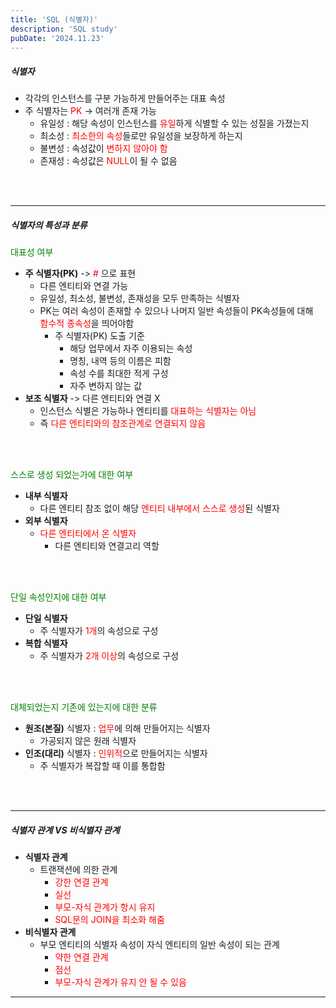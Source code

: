 ```yaml
---
title: 'SQL (식별자)'
description: 'SQL study'
pubDate: '2024.11.23'
---
```


##### 식별자

- 각각의 인스턴스를 구분 가능하게 만들어주는 대표 속성
- 주 식별자는 <span style="color:red;">PK</span> -> 여러개 존재 가능
  - 유일성 : 해당 속성이 인스턴스를 <span style="color:red;">유일</span>하게 식별할 수 있는 성질을 가졌는지
  - 최소성 : <span style="color:red;">최소한의 속성</span>들로만 유일성을 보장하게 하는지
  - 불변성 : 속성값이 <span style="color:red;">변하지 않아야 함</span>
  - 존재성 : 속성값은 <span style="color:red;">NULL</span>이 될 수 없음

<br>
<br>

---

##### 식별자의 특성과 분류

<span style="color:green;">대표성 여부</span>

- **주 식별자(PK)** -> <span style="color:red;">#</span> 으로 표현
  - 다른 엔티티와 연결 가능
  - 유일성, 최소성, 불변성, 존재성을 모두 만족하는 식별자
  - PK는 여러 속성이 존재할 수 있으나 나머지 일반 속성들이 PK속성들에 대해  
    <span style="color:red;">함수적 종속성</span>을 띄어야함
    - 주 식별자(PK) 도출 기준
      - 해당 업무에서 자주 이용되는 속성
      - 명칭, 내역 등의 이름은 피함
      - 속성 수를 최대한 적게 구성
      - 자주 변하지 않는 값
- **보조 식별자** -> 다른 엔티티와 연결 X
  - 인스턴스 식별은 가능하나 엔티티를 <span style="color:red;">대표하는 식별자는 아님</span>
  - 즉 <span style="color:red;">다른 엔티티와의 참조관계로 연결되지 않음</span>

<br>
<br>

<span style="color:green;">스스로 생성 되었는가에 대한 여부</span>

- **내부 식별자**
  - 다른 엔티티 참조 없이 해당 <span style="color:red;">엔티티 내부에서 스스로 생성</span>된 식별자
- **외부 식별자**
  - <span style="color:red;">다른 엔티티에서 온 식별자</span>
    - 다른 엔티티와 연결고리 역할

<br>
<br>

<span style="color:green;">단일 속성인지에 대한 여부</span>

- **단일 식별자**
  - 주 식별자가 <span style="color:red;">1개</span>의 속성으로 구성
- **복합 식별자**
  - 주 식별자가 <span style="color:red;">2개 이상</span>의 속성으로 구성

<br>
<br>

<span style="color:green;">대체되었는지 기존에 있는지에 대한 분류</span>

- **원조(본질)** 식별자 : <span style="color:red;">업무</span>에 의해 만들어지는 식별자
  - 가공되지 않은 원래 식별자
- **인조(대리)** 식별자 : <span style="color:red;">인위적</span>으로 만들어지는 식별자
  - 주 식별자가 복잡할 때 이를 통합함

<br>
<br>

---

##### 식별자 관계 VS 비식별자 관계

- **식별자 관계**
  - 트랜잭션에 의한 관계
    - <span style="color:red;">강한 연결 관계</span>
    - <span style="color:red;">실선</span>
    - <span style="color:red;">부모-자식 관계가 항시 유지
    - <span style="color:red;">SQL문의 JOIN을 최소화 해줌
- **비식별자 관계**
  - 부모 엔티티의 식별자 속성이 자식 엔티티의 일반 속성이 되는 관계
    - <span style="color:red;">약한 연결 관계</span>
    - <span style="color:red;">점선</span>
    - <span style="color:red;">부모-자식 관계가 유지 안 될 수 있음</span>

---

<style>
  h1 {
      font-size: 1.8em;
      margin-bottom: 20px;
      }
</style>

<script src="https://utteranc.es/client.js"
        repo="tjsgh1217/tjsgh1217.github.io"
        issue-term="pathname"
        theme="github-light"
        crossorigin="anonymous"
        async>
</script>
